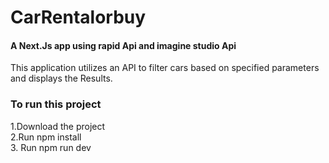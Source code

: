 <h1>CarRentalorbuy</h1>
<h4>A Next.Js app using rapid Api and imagine studio Api </h4>
<p>This application utilizes an API to filter cars based on specified parameters and displays the Results.</p>

<h3>To run this project</h3>
1.Download the project <br>
2.Run npm install <br>
3. Run npm run dev <br>
